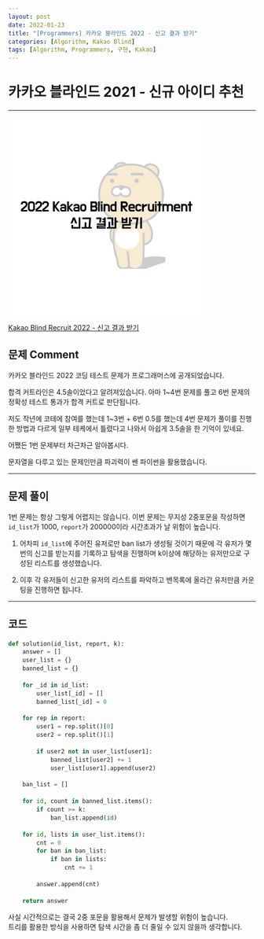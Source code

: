 ```yaml
---
layout: post
date: 2022-01-23
title: "[Programmers] 카카오 블라인드 2022 - 신고 결과 받기"
categories: [Algorithm, Kakao Blind]
tags: [Algorithm, Programmers, 구현, Kakao]
---
```


# 카카오 블라인드 2021 - 신규 아이디 추천

---

![](/image/programmers/kakao2022/001.png)

<a href="https://programmers.co.kr/learn/courses/30/lessons/92334">Kakao Blind Recruit 2022 - 신고 결과 받기</a>

## 문제 Comment

카카오 블라인드 2022 코딩 테스트 문제가 프로그래머스에 공개되었습니다.  

합격 커트라인은 4.5솔이었다고 알려져있습니다. 아마 1~4번 문제를 풀고 6번 문제의 정확성 테스트 통과가 합격 커트로 판단됩니다.  

저도 작년에 코테에 참여를 했는데 1~3번 + 6번 0.5를 했는데 4번 문제가 풀이를 진행한 방법과 다르게 일부 테케에서 틀렸다고 나와서 아쉽게 3.5솔을 한 기억이 있네요.

어쨌든 1번 문제부터 차근차근 알아봅시다.  

문자열을 다루고 있는 문제인만큼 파괴력이 쎈 파이썬을 활용했습니다.

---

## 문제 풀이

1번 문제는 항상 그렇게 어렵지는 않습니다. 이번 문제는 무지성 2중포문을 작성하면 `id_list`가 1000, `report`가 200000이라 시간초과가 날 위험이 높습니다.

1. 어차피 `id_list`에 주어진 유저로만 ban list가 생성될 것이기 때문에 각 유저가 몇번의 신고를 받는지를 기록하고 탐색을 진행하며 k이상에 해당하는 유저만으로 구성된 리스트를 생성했습니다.

2. 이후 각 유저들이 신고한 유저의 리스트를 파악하고 밴목록에 올라간 유저만큼 카운팅을 진행하면 됩니다.

---

## 코드

```python
def solution(id_list, report, k):
    answer = []
    user_list = {}
    banned_list = {}
    
    for _id in id_list:
        user_list[_id] = []
        banned_list[_id] = 0
        
    for rep in report:
        user1 = rep.split()[0]
        user2 = rep.split()[1]
        
        if user2 not in user_list[user1]:
            banned_list[user2] += 1
            user_list[user1].append(user2)
            
    ban_list = []
    
    for id, count in banned_list.items():
        if count >= k:
            ban_list.append(id)
        
    for id, lists in user_list.items():
        cnt = 0
        for ban in ban_list:
            if ban in lists:
                cnt += 1 
        
        answer.append(cnt)
    
    return answer
```

사실 시간적으로는 결국 2중 포문을 활용해서 문제가 발생할 위험이 높습니다.  
트리를 활용한 방식을 사용하면 탐색 시간을 좀 더 줄일 수 있지 않을까 생각합니다.
